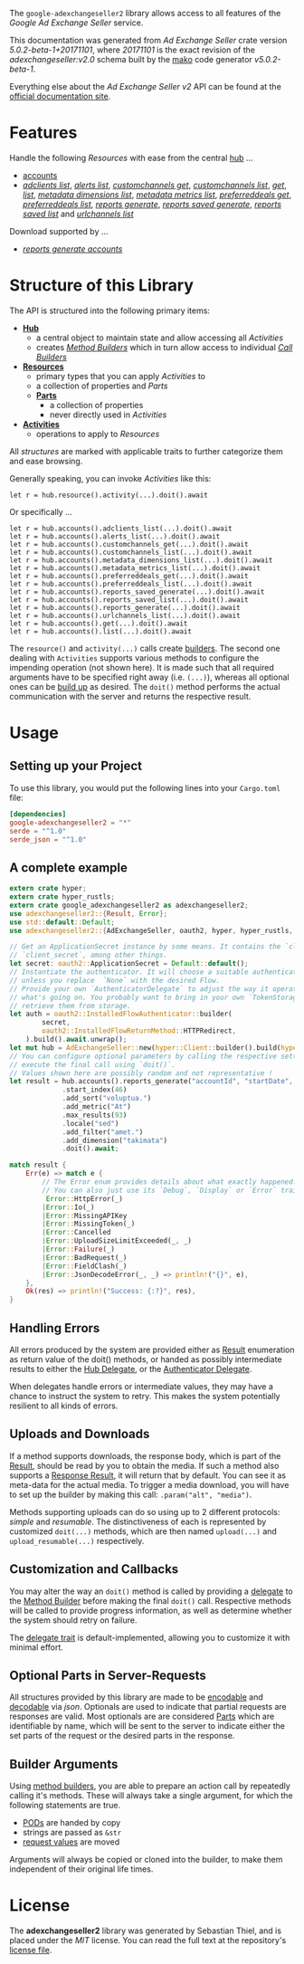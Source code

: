 <!---
DO NOT EDIT !
This file was generated automatically from 'src/generator/templates/api/README.md.mako'
DO NOT EDIT !
-->
The `google-adexchangeseller2` library allows access to all features of the *Google Ad Exchange Seller* service.

This documentation was generated from *Ad Exchange Seller* crate version *5.0.2-beta-1+20171101*, where *20171101* is the exact revision of the *adexchangeseller:v2.0* schema built by the [mako](http://www.makotemplates.org/) code generator *v5.0.2-beta-1*.

Everything else about the *Ad Exchange Seller* *v2* API can be found at the
[official documentation site](https://developers.google.com/ad-exchange/seller-rest/).
# Features

Handle the following *Resources* with ease from the central [hub](https://docs.rs/google-adexchangeseller2/5.0.2-beta-1+20171101/google_adexchangeseller2/AdExchangeSeller) ... 

* [accounts](https://docs.rs/google-adexchangeseller2/5.0.2-beta-1+20171101/google_adexchangeseller2/api::Account)
 * [*adclients list*](https://docs.rs/google-adexchangeseller2/5.0.2-beta-1+20171101/google_adexchangeseller2/api::AccountAdclientListCall), [*alerts list*](https://docs.rs/google-adexchangeseller2/5.0.2-beta-1+20171101/google_adexchangeseller2/api::AccountAlertListCall), [*customchannels get*](https://docs.rs/google-adexchangeseller2/5.0.2-beta-1+20171101/google_adexchangeseller2/api::AccountCustomchannelGetCall), [*customchannels list*](https://docs.rs/google-adexchangeseller2/5.0.2-beta-1+20171101/google_adexchangeseller2/api::AccountCustomchannelListCall), [*get*](https://docs.rs/google-adexchangeseller2/5.0.2-beta-1+20171101/google_adexchangeseller2/api::AccountGetCall), [*list*](https://docs.rs/google-adexchangeseller2/5.0.2-beta-1+20171101/google_adexchangeseller2/api::AccountListCall), [*metadata dimensions list*](https://docs.rs/google-adexchangeseller2/5.0.2-beta-1+20171101/google_adexchangeseller2/api::AccountMetadataDimensionListCall), [*metadata metrics list*](https://docs.rs/google-adexchangeseller2/5.0.2-beta-1+20171101/google_adexchangeseller2/api::AccountMetadataMetricListCall), [*preferreddeals get*](https://docs.rs/google-adexchangeseller2/5.0.2-beta-1+20171101/google_adexchangeseller2/api::AccountPreferreddealGetCall), [*preferreddeals list*](https://docs.rs/google-adexchangeseller2/5.0.2-beta-1+20171101/google_adexchangeseller2/api::AccountPreferreddealListCall), [*reports generate*](https://docs.rs/google-adexchangeseller2/5.0.2-beta-1+20171101/google_adexchangeseller2/api::AccountReportGenerateCall), [*reports saved generate*](https://docs.rs/google-adexchangeseller2/5.0.2-beta-1+20171101/google_adexchangeseller2/api::AccountReportSavedGenerateCall), [*reports saved list*](https://docs.rs/google-adexchangeseller2/5.0.2-beta-1+20171101/google_adexchangeseller2/api::AccountReportSavedListCall) and [*urlchannels list*](https://docs.rs/google-adexchangeseller2/5.0.2-beta-1+20171101/google_adexchangeseller2/api::AccountUrlchannelListCall)


Download supported by ...

* [*reports generate accounts*](https://docs.rs/google-adexchangeseller2/5.0.2-beta-1+20171101/google_adexchangeseller2/api::AccountReportGenerateCall)



# Structure of this Library

The API is structured into the following primary items:

* **[Hub](https://docs.rs/google-adexchangeseller2/5.0.2-beta-1+20171101/google_adexchangeseller2/AdExchangeSeller)**
    * a central object to maintain state and allow accessing all *Activities*
    * creates [*Method Builders*](https://docs.rs/google-adexchangeseller2/5.0.2-beta-1+20171101/google_adexchangeseller2/client::MethodsBuilder) which in turn
      allow access to individual [*Call Builders*](https://docs.rs/google-adexchangeseller2/5.0.2-beta-1+20171101/google_adexchangeseller2/client::CallBuilder)
* **[Resources](https://docs.rs/google-adexchangeseller2/5.0.2-beta-1+20171101/google_adexchangeseller2/client::Resource)**
    * primary types that you can apply *Activities* to
    * a collection of properties and *Parts*
    * **[Parts](https://docs.rs/google-adexchangeseller2/5.0.2-beta-1+20171101/google_adexchangeseller2/client::Part)**
        * a collection of properties
        * never directly used in *Activities*
* **[Activities](https://docs.rs/google-adexchangeseller2/5.0.2-beta-1+20171101/google_adexchangeseller2/client::CallBuilder)**
    * operations to apply to *Resources*

All *structures* are marked with applicable traits to further categorize them and ease browsing.

Generally speaking, you can invoke *Activities* like this:

```Rust,ignore
let r = hub.resource().activity(...).doit().await
```

Or specifically ...

```ignore
let r = hub.accounts().adclients_list(...).doit().await
let r = hub.accounts().alerts_list(...).doit().await
let r = hub.accounts().customchannels_get(...).doit().await
let r = hub.accounts().customchannels_list(...).doit().await
let r = hub.accounts().metadata_dimensions_list(...).doit().await
let r = hub.accounts().metadata_metrics_list(...).doit().await
let r = hub.accounts().preferreddeals_get(...).doit().await
let r = hub.accounts().preferreddeals_list(...).doit().await
let r = hub.accounts().reports_saved_generate(...).doit().await
let r = hub.accounts().reports_saved_list(...).doit().await
let r = hub.accounts().reports_generate(...).doit().await
let r = hub.accounts().urlchannels_list(...).doit().await
let r = hub.accounts().get(...).doit().await
let r = hub.accounts().list(...).doit().await
```

The `resource()` and `activity(...)` calls create [builders][builder-pattern]. The second one dealing with `Activities` 
supports various methods to configure the impending operation (not shown here). It is made such that all required arguments have to be 
specified right away (i.e. `(...)`), whereas all optional ones can be [build up][builder-pattern] as desired.
The `doit()` method performs the actual communication with the server and returns the respective result.

# Usage

## Setting up your Project

To use this library, you would put the following lines into your `Cargo.toml` file:

```toml
[dependencies]
google-adexchangeseller2 = "*"
serde = "^1.0"
serde_json = "^1.0"
```

## A complete example

```Rust
extern crate hyper;
extern crate hyper_rustls;
extern crate google_adexchangeseller2 as adexchangeseller2;
use adexchangeseller2::{Result, Error};
use std::default::Default;
use adexchangeseller2::{AdExchangeSeller, oauth2, hyper, hyper_rustls, chrono, FieldMask};

// Get an ApplicationSecret instance by some means. It contains the `client_id` and 
// `client_secret`, among other things.
let secret: oauth2::ApplicationSecret = Default::default();
// Instantiate the authenticator. It will choose a suitable authentication flow for you, 
// unless you replace  `None` with the desired Flow.
// Provide your own `AuthenticatorDelegate` to adjust the way it operates and get feedback about 
// what's going on. You probably want to bring in your own `TokenStorage` to persist tokens and
// retrieve them from storage.
let auth = oauth2::InstalledFlowAuthenticator::builder(
        secret,
        oauth2::InstalledFlowReturnMethod::HTTPRedirect,
    ).build().await.unwrap();
let mut hub = AdExchangeSeller::new(hyper::Client::builder().build(hyper_rustls::HttpsConnectorBuilder::new().with_native_roots().https_or_http().enable_http1().enable_http2().build()), auth);
// You can configure optional parameters by calling the respective setters at will, and
// execute the final call using `doit()`.
// Values shown here are possibly random and not representative !
let result = hub.accounts().reports_generate("accountId", "startDate", "endDate")
             .start_index(46)
             .add_sort("voluptua.")
             .add_metric("At")
             .max_results(93)
             .locale("sed")
             .add_filter("amet.")
             .add_dimension("takimata")
             .doit().await;

match result {
    Err(e) => match e {
        // The Error enum provides details about what exactly happened.
        // You can also just use its `Debug`, `Display` or `Error` traits
         Error::HttpError(_)
        |Error::Io(_)
        |Error::MissingAPIKey
        |Error::MissingToken(_)
        |Error::Cancelled
        |Error::UploadSizeLimitExceeded(_, _)
        |Error::Failure(_)
        |Error::BadRequest(_)
        |Error::FieldClash(_)
        |Error::JsonDecodeError(_, _) => println!("{}", e),
    },
    Ok(res) => println!("Success: {:?}", res),
}

```
## Handling Errors

All errors produced by the system are provided either as [Result](https://docs.rs/google-adexchangeseller2/5.0.2-beta-1+20171101/google_adexchangeseller2/client::Result) enumeration as return value of
the doit() methods, or handed as possibly intermediate results to either the 
[Hub Delegate](https://docs.rs/google-adexchangeseller2/5.0.2-beta-1+20171101/google_adexchangeseller2/client::Delegate), or the [Authenticator Delegate](https://docs.rs/yup-oauth2/*/yup_oauth2/trait.AuthenticatorDelegate.html).

When delegates handle errors or intermediate values, they may have a chance to instruct the system to retry. This 
makes the system potentially resilient to all kinds of errors.

## Uploads and Downloads
If a method supports downloads, the response body, which is part of the [Result](https://docs.rs/google-adexchangeseller2/5.0.2-beta-1+20171101/google_adexchangeseller2/client::Result), should be
read by you to obtain the media.
If such a method also supports a [Response Result](https://docs.rs/google-adexchangeseller2/5.0.2-beta-1+20171101/google_adexchangeseller2/client::ResponseResult), it will return that by default.
You can see it as meta-data for the actual media. To trigger a media download, you will have to set up the builder by making
this call: `.param("alt", "media")`.

Methods supporting uploads can do so using up to 2 different protocols: 
*simple* and *resumable*. The distinctiveness of each is represented by customized 
`doit(...)` methods, which are then named `upload(...)` and `upload_resumable(...)` respectively.

## Customization and Callbacks

You may alter the way an `doit()` method is called by providing a [delegate](https://docs.rs/google-adexchangeseller2/5.0.2-beta-1+20171101/google_adexchangeseller2/client::Delegate) to the 
[Method Builder](https://docs.rs/google-adexchangeseller2/5.0.2-beta-1+20171101/google_adexchangeseller2/client::CallBuilder) before making the final `doit()` call. 
Respective methods will be called to provide progress information, as well as determine whether the system should 
retry on failure.

The [delegate trait](https://docs.rs/google-adexchangeseller2/5.0.2-beta-1+20171101/google_adexchangeseller2/client::Delegate) is default-implemented, allowing you to customize it with minimal effort.

## Optional Parts in Server-Requests

All structures provided by this library are made to be [encodable](https://docs.rs/google-adexchangeseller2/5.0.2-beta-1+20171101/google_adexchangeseller2/client::RequestValue) and 
[decodable](https://docs.rs/google-adexchangeseller2/5.0.2-beta-1+20171101/google_adexchangeseller2/client::ResponseResult) via *json*. Optionals are used to indicate that partial requests are responses 
are valid.
Most optionals are are considered [Parts](https://docs.rs/google-adexchangeseller2/5.0.2-beta-1+20171101/google_adexchangeseller2/client::Part) which are identifiable by name, which will be sent to 
the server to indicate either the set parts of the request or the desired parts in the response.

## Builder Arguments

Using [method builders](https://docs.rs/google-adexchangeseller2/5.0.2-beta-1+20171101/google_adexchangeseller2/client::CallBuilder), you are able to prepare an action call by repeatedly calling it's methods.
These will always take a single argument, for which the following statements are true.

* [PODs][wiki-pod] are handed by copy
* strings are passed as `&str`
* [request values](https://docs.rs/google-adexchangeseller2/5.0.2-beta-1+20171101/google_adexchangeseller2/client::RequestValue) are moved

Arguments will always be copied or cloned into the builder, to make them independent of their original life times.

[wiki-pod]: http://en.wikipedia.org/wiki/Plain_old_data_structure
[builder-pattern]: http://en.wikipedia.org/wiki/Builder_pattern
[google-go-api]: https://github.com/google/google-api-go-client

# License
The **adexchangeseller2** library was generated by Sebastian Thiel, and is placed 
under the *MIT* license.
You can read the full text at the repository's [license file][repo-license].

[repo-license]: https://github.com/Byron/google-apis-rsblob/main/LICENSE.md

